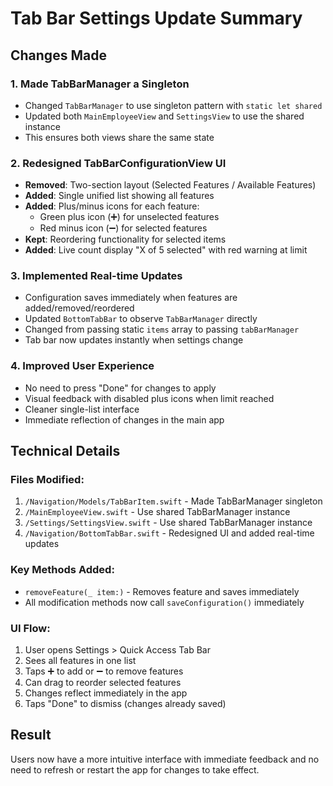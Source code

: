 # Tab Bar Settings Update Summary

## Changes Made

### 1. Made TabBarManager a Singleton
- Changed `TabBarManager` to use singleton pattern with `static let shared`
- Updated both `MainEmployeeView` and `SettingsView` to use the shared instance
- This ensures both views share the same state

### 2. Redesigned TabBarConfigurationView UI
- **Removed**: Two-section layout (Selected Features / Available Features)
- **Added**: Single unified list showing all features
- **Added**: Plus/minus icons for each feature:
  - Green plus icon (➕) for unselected features
  - Red minus icon (➖) for selected features
- **Kept**: Reordering functionality for selected items
- **Added**: Live count display "X of 5 selected" with red warning at limit

### 3. Implemented Real-time Updates
- Configuration saves immediately when features are added/removed/reordered
- Updated `BottomTabBar` to observe `TabBarManager` directly
- Changed from passing static `items` array to passing `tabBarManager`
- Tab bar now updates instantly when settings change

### 4. Improved User Experience
- No need to press "Done" for changes to apply
- Visual feedback with disabled plus icons when limit reached
- Cleaner single-list interface
- Immediate reflection of changes in the main app

## Technical Details

### Files Modified:
1. `/Navigation/Models/TabBarItem.swift` - Made TabBarManager singleton
2. `/MainEmployeeView.swift` - Use shared TabBarManager instance
3. `/Settings/SettingsView.swift` - Use shared TabBarManager instance
4. `/Navigation/BottomTabBar.swift` - Redesigned UI and added real-time updates

### Key Methods Added:
- `removeFeature(_ item:)` - Removes feature and saves immediately
- All modification methods now call `saveConfiguration()` immediately

### UI Flow:
1. User opens Settings > Quick Access Tab Bar
2. Sees all features in one list
3. Taps ➕ to add or ➖ to remove features
4. Can drag to reorder selected features
5. Changes reflect immediately in the app
6. Taps "Done" to dismiss (changes already saved)

## Result
Users now have a more intuitive interface with immediate feedback and no need to refresh or restart the app for changes to take effect.